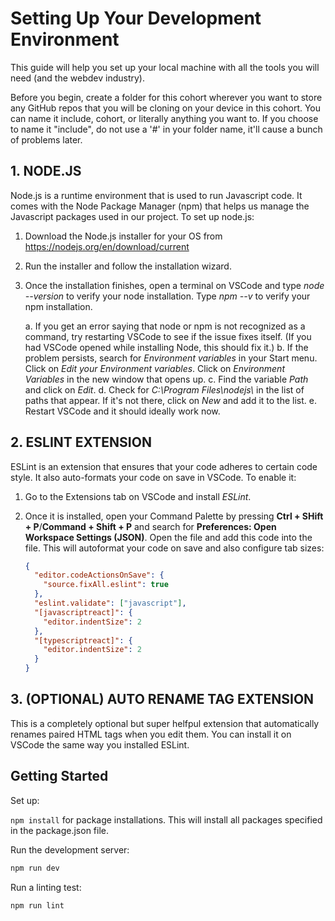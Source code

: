 # Setting Up Your Development Environment

This guide will help you set up your local machine with all the tools you will need (and the webdev industry).

Before you begin, create a folder for this cohort wherever you want to store any GitHub repos that you will be cloning on your device in this cohort. You can name it include, cohort, or literally anything you want to. If you choose to name it "include", do not use a '#' in your folder name, it'll cause a bunch of problems later.

## 1. NODE.JS

Node.js is a runtime environment that is used to run Javascript code. It comes with the Node Package Manager (npm) that helps us manage the Javascript packages used in our project. To set up node.js:

1. Download the Node.js installer for your OS from https://nodejs.org/en/download/current
2. Run the installer and follow the installation wizard.
3. Once the installation finishes, open a terminal on VSCode and type _node --version_ to verify your node installation. Type _npm --v_ to verify your npm installation.

   a. If you get an error saying that node or npm is not recognized as a command, try restarting VSCode to see if the issue fixes itself. (If you had VSCode opened while installing Node, this should fix it.)
   b. If the problem persists, search for _Environment variables_ in your Start menu. Click on _Edit your Environment variables_. Click on _Environment Variables_ in the new window that opens up.
   c. Find the variable _Path_ and click on _Edit_.
   d. Check for _C:\Program Files\nodejs\\_ in the list of paths that appear. If it's not there, click on _New_ and add it to the list.
   e. Restart VSCode and it should ideally work now.

## 2. ESLINT EXTENSION

ESLint is an extension that ensures that your code adheres to certain code style. It also auto-formats your code on save in VSCode. To enable it:

1. Go to the Extensions tab on VSCode and install _ESLint_.
2. Once it is installed, open your Command Palette by pressing **Ctrl + SHift + P**/**Command + Shift + P** and search for **Preferences: Open Workspace Settings (JSON)**. Open the file and add this code into the file. This will autoformat your code on save and also configure tab sizes:

   ```json
   {
     "editor.codeActionsOnSave": {
       "source.fixAll.eslint": true
     },
     "eslint.validate": ["javascript"],
     "[javascriptreact]": {
       "editor.indentSize": 2
     },
     "[typescriptreact]": {
       "editor.indentSize": 2
     }
   }
   ```

## 3. (OPTIONAL) AUTO RENAME TAG EXTENSION

This is a completely optional but super helfpul extension that automatically renames paired HTML tags when you edit them. You can install it on VSCode the same way you installed ESLint.

## Getting Started

Set up:

`npm install` for package installations. This will install all packages specified in the package.json file.

Run the development server:

```bash
npm run dev
```

Run a linting test:

```bash
npm run lint
```
